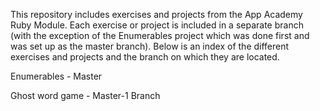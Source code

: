 This repository includes exercises and projects from the App Academy Ruby Module. Each exercise or project is included in a separate branch (with the exception of the Enumerables project which was done first and was set up as the master branch).  Below is an index of the different exercises and projects and the branch on which they are located.

Enumerables     - Master

Ghost word game - Master-1 Branch

